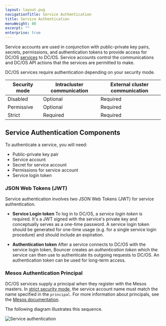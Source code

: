 ```yaml
---
layout: layout.pug
navigationTitle: Service Authentication
title: Service Authentication
menuWeight: 80
excerpt: ""
enterprise: true
---
```

Service accounts are used in conjunction with public-private key pairs, secrets, permissions, and authentication tokens to provide access for DC/OS [services](/1.10/overview/concepts/#dcos-service) to DC/OS. Service accounts control the communications and DC/OS API actions that the services are permitted to make.

DC/OS services require authentication depending on your security mode.

| Security mode | Intracluster communication | External cluster communication |
| ------------- | -------------------------- | ------------------------------ |
| Disabled      | Optional                   | Required                       |
| Permissive    | Optional                   | Required                       |
| Strict        | Required                   | Required                       |

## Service Authentication Components

To authenticate a service, you will need:

- Public-private key pair
- Service account
- Secret for service account
- Permissions for service account
- Service login token

### JSON Web Tokens (JWT)

Service authentication involves two JSON Web Tokens (JWT) for service authentication.

- **Service Login token** To log in to DC/OS, a *service login token* is required. It's a JWT signed with the service's private key and conceptually serves as a one-time password. A service login token should be generated for one-time usage (e.g. for a single service login procedure) and should include an expiration.

- **Authentication token** After a service connects to DC/OS with the service login token, Bouncer creates an *authentication token* which the service can then use to authenticate its outgoing requests to DC/OS. An authentication token can be used for long-term access.

### Mesos Authentication Principal

DC/OS services supply a principal when they register with the Mesos masters. In [strict security mode](/1.10/security/ent/#security-modes), the service account name must match the name specified in the `principal`. For more information about principals, see the [Mesos documentation](http://mesos.apache.org/documentation/latest/authorization/).

The following diagram illustrates this sequence.

![Service authentication](/1.10/img/authn-service.png)